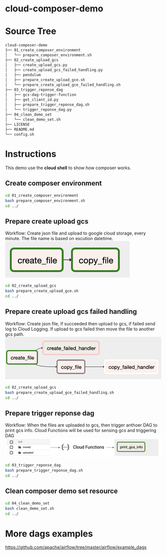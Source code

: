 # cloud-composer-demo

# Source Tree
```
cloud-composer-demo
├── 01_create_composer_environment
│   └── prepare_composer_environment.sh
├── 02_create_upload_gcs
│   ├── create_upload_gcs.py
│   ├── create_upload_gcs_failed_handling.py
│   ├── pendulum
│   ├── prepare_create_upload_gce.sh
│   └── prepare_create_upload_gce_failed_handling.sh
├── 03_trigger_reponse_dag
│   ├── gcs-dag-trigger-function
│   ├── get_client_id.py
│   ├── prepare_trigger_reponse_dag.sh
│   └── trigger_reponse_dag.py
├── 04_clean_demo_set
│   └── clean_demo_set.sh
├── LICENSE
├── README.md
└── config.sh
```

# Instructions
This demo use the **cloud shell** to show how composer works.

## Create composer environment
```bash
cd 01_create_composer_environment
bash prepare_composer_environment.sh
cd ../
```

## Prepare create upload gcs
Workflow:
Create json file and upload to google cloud storage, every minute.
The file name is based on excution datetime.
![create upload gcs](images/create_upload_gcs.png)

```bash
cd 02_create_upload_gcs
bash prepare_create_upload_gce.sh
cd ../
```

## Prepare create upload gcs failed handling
Workflow:
Create json file, if succeeded then upload to gcs, if failed send log to Cloud Logging.
If upload to gcs failed then move the file to another gcs path.
![create upload gcs failed handling](images/create_upload_gcs_failed_handling.png)

```bash
cd 02_create_upload_gcs
bash prepare_create_upload_gce_failed_handling.sh
cd ../
```

## Prepare trigger reponse dag
Workflow:
When the files are uploaded to gcs, then trigger anthoer DAG to print gcs info.
Cloud Functions will be used for sensing gcs and triggering DAG
![trigger reponse dag](images/trigger_reponse_dag.png)

```bash
cd 03_trigger_reponse_dag
bash prepare_trigger_reponse_dag.sh
cd ../
```

## Clean composer demo set resource
```bash
cd 04_clean_demo_set
bash clean_demo_set.sh
cd ../
```

# More dags examples
https://github.com/apache/airflow/tree/master/airflow/example_dags
